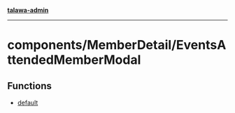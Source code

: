 [**talawa-admin**](../../../README.md)

***

# components/MemberDetail/EventsAttendedMemberModal

## Functions

- [default](functions/default.md)
